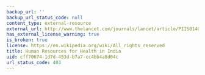 ```yaml
---
backup_url: ''
backup_url_status_code: null
content_type: external-resource
external_url: http://www.thelancet.com/journals/lancet/article/PIIS0140-6736(10)61888-0
has_external_license_warning: true
is_broken: true
license: https://en.wikipedia.org/wiki/All_rights_reserved
title: Human Resources for Health in India
uid: cff70674-1d7d-453d-b7a7-cc4bb4a8d04c
url_status_code: 403
---
```

